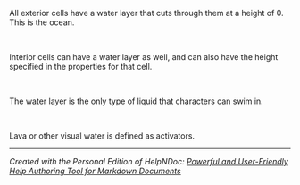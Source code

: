 # 

&nbsp;

All exterior cells have a water layer that cuts through them at a height of 0. This is the ocean.&nbsp;

&nbsp;

Interior cells can have a water layer as well, and can also have the height specified in the properties for that cell.

&nbsp;

The water layer is the only type of liquid that characters can swim in.

&nbsp;

Lava or other visual water is defined as activators.


***
_Created with the Personal Edition of HelpNDoc: [Powerful and User-Friendly Help Authoring Tool for Markdown Documents](<https://www.helpndoc.com/feature-tour/markdown-import-export-using-helpndoc-help-authoring-tool/>)_
